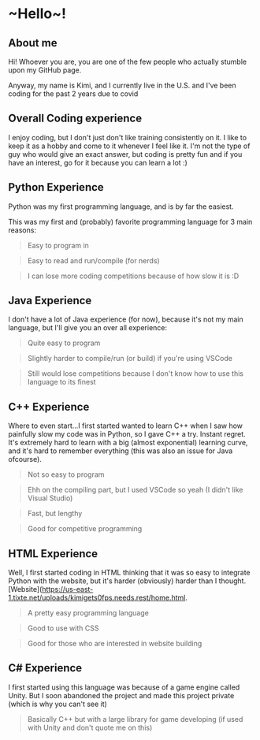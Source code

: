# ~Hello~!

<!-- About me XD-->

## About me

Hi! Whoever you are, you are one of the few people who actually stumble upon my GitHub page.

Anyway, my name is Kimi, and I currently live in the U.S. and I've been coding for the past
2 years due to covid 

## Overall Coding experience
I enjoy coding, but I don't just don't like training consistently on it. I like to keep it as a hobby and come to it 
whenever I feel like it. I'm not the type of guy who would give an exact answer, but coding is pretty fun and if you 
have an interest, go for it because you can learn a lot :)

## Python Experience

Python was my first programming language, and is by far the easiest. 

This was my first and (probably) favorite programming language for 3 main reasons:

> Easy to program in

> Easy to read and run/compile (for nerds)

> I can lose more coding competitions because of how slow it is :D

## Java Experience
I don't have a lot of Java experience (for now), because it's not my main language, but I'll give you an over all experience:

> Quite easy to program

> Slightly harder to compile/run (or build) if you're using VSCode

> Still would lose competitions because I don't know how to use this language to its finest

## C++ Experience
Where to even start...I first started wanted to learn C++ when I saw how painfully slow my code was in Python, so I gave
C++ a try. Instant regret. It's extremely hard to learn with a big (almost exponential) learning curve, and it's hard to
remember everything (this was also an issue for Java ofcourse).

> Not so easy to program

> Ehh on the compiling part, but I used VSCode so yeah (I didn't like Visual Studio)

> Fast, but lengthy

> Good for competitive programming

## HTML Experience
Well, I first started coding in HTML thinking that it was so easy to integrate Python with the website, but it's harder
(obviously) harder than I thought. [Website](https://us-east-1.tixte.net/uploads/kimigets0fps.needs.rest/home.html.

> A pretty easy programming language

> Good to use with CSS

> Good for those who are interested in website building

## C# Experience
I first started using this language was because of a game engine called Unity. But I soon abandoned the project and
made this project private (which is why you can't see it)

> Basically C++ but with a large library for game developing (if used with Unity and don't quote me on this)



